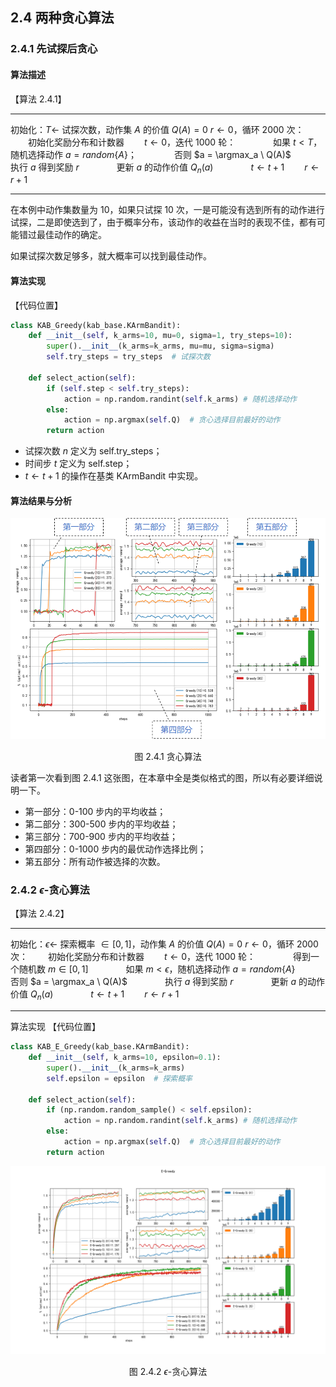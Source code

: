 
## 2.4 两种贪心算法

### 2.4.1 先试探后贪心

#### 算法描述

【算法 2.4.1】

---
初始化：$T \leftarrow$ 试探次数，动作集 $A$ 的价值 $Q(A)=0$
$r \leftarrow 0$，循环 2000 次：
　　初始化奖励分布和计数器
　　$t \leftarrow 0$，迭代 1000 轮：
　　　　如果 $t < T$，随机选择动作 $a = random\{A\}$；
　　　　否则 $a = \argmax_a \ Q(A)$
　　　　执行 $a$ 得到奖励 $r$
　　　　更新 $a$ 的动作价值 $Q_n(a)$
　　　　$t \leftarrow t+1$
　　$r \leftarrow r+1$

---

在本例中动作集数量为 10，如果只试探 10 次，一是可能没有选到所有的动作进行试探，二是即使选到了，由于概率分布，该动作的收益在当时的表现不佳，都有可能错过最佳动作的确定。

如果试探次数足够多，就大概率可以找到最佳动作。


#### 算法实现

【代码位置】

```python
class KAB_Greedy(kab_base.KArmBandit):
    def __init__(self, k_arms=10, mu=0, sigma=1, try_steps=10):
        super().__init__(k_arms=k_arms, mu=mu, sigma=sigma)
        self.try_steps = try_steps  # 试探次数

    def select_action(self):
        if (self.step < self.try_steps):
            action = np.random.randint(self.k_arms) # 随机选择动作
        else:
            action = np.argmax(self.Q)  # 贪心选择目前最好的动作
        return action
```

- 试探次数 $n$ 定义为 self.try_steps；
- 时间步 $t$ 定义为 self.step；
- $t \leftarrow t+1$ 的操作在基类 KArmBandit 中实现。

#### 算法结果与分析

<center>
<img src='./img/algo-greedy.png'/>

图 2.4.1 贪心算法
</center>

读者第一次看到图 2.4.1 这张图，在本章中全是类似格式的图，所以有必要详细说明一下。

- 第一部分：0-100 步内的平均收益；
- 第二部分：300-500 步内的平均收益；
- 第三部分：700-900 步内的平均收益；
- 第四部分：0-1000 步内的最优动作选择比例；
- 第五部分：所有动作被选择的次数。




### 2.4.2 $\epsilon$-贪心算法


【算法 2.4.2】

---
初始化：$\epsilon \leftarrow$ 探索概率 $\in [0,1]$，动作集 $A$ 的价值 $Q(A)=0$
$r \leftarrow 0$，循环 2000 次：
　　初始化奖励分布和计数器
　　$t \leftarrow 0$，迭代 1000 轮：
　　　　得到一个随机数 $m \in [0,1]$
　　　　如果 $m < \epsilon$，随机选择动作 $a = random\{A\}$
　　　　否则 $a = \argmax_a \ Q(A)$
　　　　执行 $a$ 得到奖励 $r$
　　　　更新 $a$ 的动作价值 $Q_n(a)$
　　　　$t \leftarrow t+1$
　　$r \leftarrow r+1$

---

算法实现
【代码位置】

```python
class KAB_E_Greedy(kab_base.KArmBandit):
    def __init__(self, k_arms=10, epsilon=0.1):
        super().__init__(k_arms=k_arms)
        self.epsilon = epsilon  # 探索概率

    def select_action(self):
        if (np.random.random_sample() < self.epsilon):
            action = np.random.randint(self.k_arms) # 随机选择动作
        else:
            action = np.argmax(self.Q)  # 贪心选择目前最好的动作
        return action
```

<center>
<img src='./img/algo-E-greedy.png'/>

图 2.4.2 $\epsilon$-贪心算法
</center>

